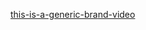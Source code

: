 <a href="http://www.mcsweeneys.net/articles/this-is-a-generic-brand-video">this-is-a-generic-bra</a><a href="http://www.mcsweeneys.net/articles/this-is-a-generic-brand-video">nd-video</a>